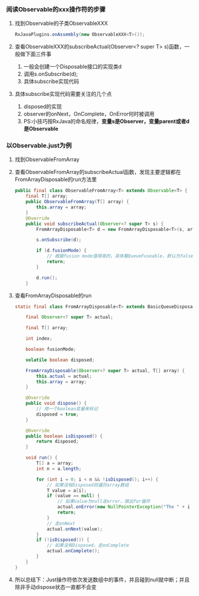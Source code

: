 ### 阅读Observable的xxx操作符的步骤

1. 找到Observable的子类ObservableXXX

   ```java
   RxJavaPlugins.onAssembly(new ObservableXXX<T>());
   ```

2. 查看ObservableXXX的subscribeActual(Observer<? super T> s)函数，一般做下面三件事

   1. 一般会创建一个Disposable接口的实现类d
   2. 调用s.onSubscribe(d);
   3. 具体subscribe实现代码

3. 具体subscribe实现代码需要关注的几个点

   1. disposed的实现
   2. observer的onNext，OnComplete，OnError何时被调用
   3. PS:小技巧按RxJava的命名规律，**变量s是Observer，变量parent或者d是Observable**

### 以Observable.just为例

1. 找到ObservableFromArray

2. 查看ObservableFromArray的subscribeActual函数，发现主要逻辑都在FromArrayDisposable的run方法里

   ```java
   public final class ObservableFromArray<T> extends Observable<T> {
       final T[] array;
       public ObservableFromArray(T[] array) {
           this.array = array;
       }
       @Override
       public void subscribeActual(Observer<? super T> s) {
           FromArrayDisposable<T> d = new FromArrayDisposable<T>(s, array);

           s.onSubscribe(d);

           if (d.fusionMode) {
               // 根据fusion mode值得来的，具体看QueueFuseable，默认为false，暂时先不管 
               return;
           }

           d.run();
       }
   ```

3. 查看FromArrayDisposable的run

   ```java
   static final class FromArrayDisposable<T> extends BasicQueueDisposable<T> {

       final Observer<? super T> actual;

       final T[] array;

       int index;

       boolean fusionMode;

       volatile boolean disposed;

       FromArrayDisposable(Observer<? super T> actual, T[] array) {
           this.actual = actual;
           this.array = array;
       }

       @Override
       public void dispose() {
           // 用一个boolean变量来标记
           disposed = true;
       }

       @Override
       public boolean isDisposed() {
           return disposed;
       }

       void run() {
           T[] a = array;
           int n = a.length;

           for (int i = 0; i < n && !isDisposed(); i++) {
               // 如果没有Disposed则遍历array数组
               T value = a[i];
               if (value == null) {
                   // 如果value为null走error，跳出for循环
                   actual.onError(new NullPointerException("The " + i + "th element is null"));
                   return;
               }
               // 走onNext
               actual.onNext(value);
           }
           if (!isDisposed()) {
               // 如果没有Disposed，走onComplete
               actual.onComplete();
           }
       }
   }
   ```

4. 所以总结下：Just操作符依次发送数组中的事件，并且碰到null就中断；并且除非手动dispose状态一直都不会变


